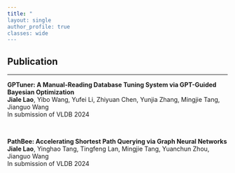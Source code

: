 ```yaml
---
title: "
layout: single
author_profile: true
classes: wide
---
```


## **Publication**
---

**GPTuner: A Manual-Reading Database Tuning System via GPT-Guided Bayesian Optimization**  
**Jiale Lao**, Yibo Wang, Yufei Li, Zhiyuan Chen, Yunjia Zhang, Mingjie Tang, Jianguo Wang  
In submission of VLDB 2024  

<br>

**PathBee: Accelerating Shortest Path Querying via Graph Neural Networks**  
**Jiale Lao**, Yinghao Tang, Tingfeng Lan, Mingjie Tang, Yuanchun Zhou, Jianguo Wang  
In submission of VLDB 2024  
